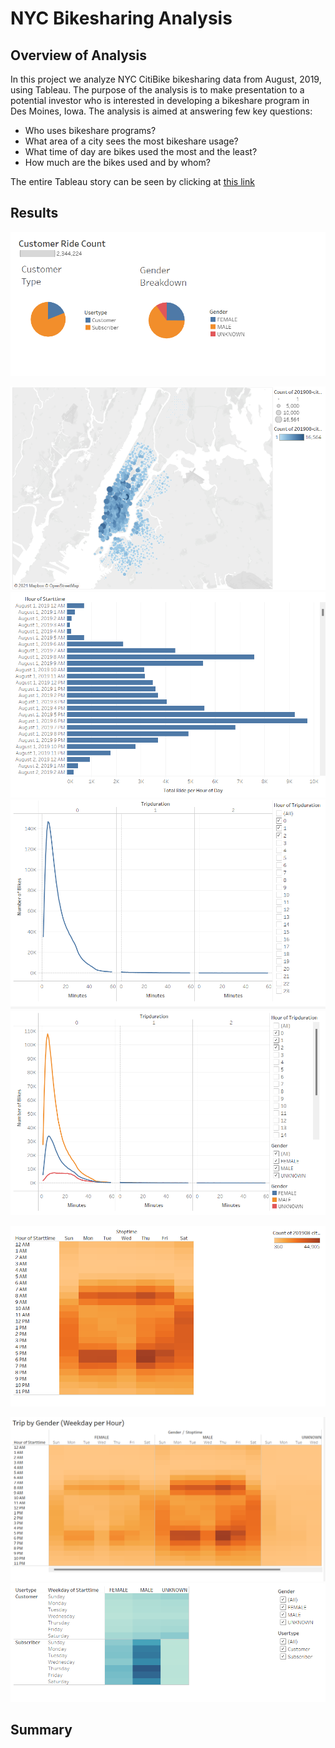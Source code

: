 # NYC Bikesharing Analysis

## Overview of Analysis

In this project we analyze NYC CitiBike bikesharing data from August, 2019, using Tableau. The purpose of the analysis is to make presentation to a potential investor who is interested in developing a bikeshare program in Des Moines, Iowa. The analysis is aimed at answering few key questions:

- Who uses bikeshare programs?
- What area of a city sees the most bikeshare usage?
- What time of day are bikes used the most and the least?
- How much are the bikes used and by whom?

The entire Tableau story can be seen by clicking at [this link](https://public.tableau.com/app/profile/dinesh.shetty/viz/NYC_Bike_Analysis_16372636521530/NYCityBikeAnalysis?publish=yes)
## Results




![Figure1](/Images/customer_info.png)

![Figure1](/Images/ride_starting.png)
![Figure1](/Images/peak_hour.png)
![Figure1](/Images/tripduration_usage.png)
![Figure1](/Images/tripduration_gender.png)

![Figure1](/Images/heatmap_1.png)

![Figure1](/Images/heatmap_2.png)
![Figure1](/Images/usertrip_gender_weekdays.png)


## Summary
